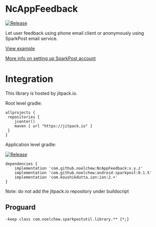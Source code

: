 # NcAppFeedback
[![Release](https://jitpack.io/v/noelchew/NcAppFeedback.svg)](https://jitpack.io/#noelchew/NcAppFeedback)

Let user feedback using phone email client or anonymously using SparkPost email service.

[View example](https://github.com/NoelChew/NcAppFeedback/blob/master/app/src/main/java/com/noelchew/ncappfeedback/MainActivity.java)

[More info on setting up SparkPost account](https://github.com/NoelChew/android-sparkpost/blob/master/README.md#account-setup)

# Integration
This library is hosted by jitpack.io.

Root level gradle:
```
allprojects {
 repositories {
    jcenter()
    maven { url "https://jitpack.io" }
 }
}
```

Application level gradle:

[![Release](https://jitpack.io/v/noelchew/NcAppFeedback.svg)](https://jitpack.io/#noelchew/NcAppFeedback)

```
dependencies {
    implementation 'com.github.noelchew:NcAppFeedback:x.y.z'
    implementation 'com.github.noelchew:android-sparkpost:0.1.5'
    implementation 'com.koushikdutta.ion:ion:2.+'
}
```
Note: do not add the jitpack.io repository under buildscript

## Proguard
```
-keep class com.noelchew.sparkpostutil.library.** {*;}
```
